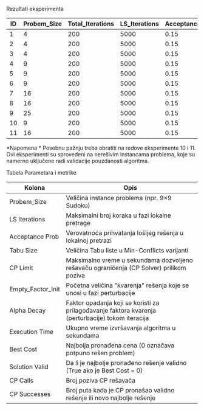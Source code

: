 Rezultati eksperimenta

ID  | Probem_Size  | Total_Iterations| LS_Iterations | Acceptance_Prob | Tabu_Size  | CP_Limit_s  | Empty_Factor_Init | Alpha_Decay  | Execution_Time_s | Best_Cost | Solution_Valid | CP_Calls | CP_Successes  | 
----|--------------|-----------------|---------------|-----------------|------------|-------------|-------------------|--------------|------------------|-----------|----------------|----------|---------------|  
1   | 4            | 200             | 5000          | 0.15            | 10         | 15          | 0.2               | 0.995        | 0.0002           | 0         | True           | 0        | 0             | 
2   | 4            | 200             | 5000          | 0.15            | 10         | 15          | 0.2               | 0.995        | 0.0001           | 0         | True           | 0        | 0             | 
3   | 4            | 200             | 5000          | 0.15            | 10         | 15          | 0.2               | 0.995        | 0.0001           | 0         | True           | 0        | 0             | 
4   | 9            | 200             | 5000          | 0.15            | 10         | 15          | 0.2               | 0.995        | 18.4516          | 0         | True           | 1        | 1             | 
5   | 9            | 200             | 5000          | 0.15            | 10         | 15          | 0.2               | 0.995        | 18.5609          | 0         | True           | 1        | 1             | 
6   | 9            | 200             | 5000          | 0.15            | 10         | 15          | 0.2               | 0.995        | 18.7135          | 0         | True           | 1        | 1             | 
7   | 16           | 200             | 5000          | 0.15            | 10         | 15          | 0.2               | 0.995        | 58.0719          | 0         | True           | 1        | 1             | 
8   | 16           | 200             | 5000          | 0.15            | 10         | 15          | 0.2               | 0.995        | 58.6738          | 0         | True           | 1        | 1             | 
9   | 25           | 200             | 5000          | 0.15            | 10         | 15          | 0.2               | 0.995        | 144.056          | 0         | True           | 1        | 1             | 
10  | 9            | 200             | 5000          | 0.15            | 10         | 15          | 0.2               | 0.995        | 37.252           | 2         | False          | 200      | 1             | 
11  | 16           | 200             | 5000          | 0.15            | 10         | 15          | 0.2               | 0.995        | 58.043           | 90        | False          | 200      | 1             | 

*Napomena *
Posebnu pažnju treba obratiti na redove eksperimente 10 i 11. Ovi eksperimenti su sprovedeni na nerešivim instancama problema, koje su namerno uključene radi validacije pouzdanosti algoritma.

Tabela Parametara i metrike

  
|   Kolona         |  Opis                                                                                                         |
|------------------|---------------------------------------------------------------------------------------------------------------|
| Probem_Size      |  Veličina instance problema (npr. 9×9 Sudoku)                                                                 |
| LS Iterations    |  Maksimalni broj koraka u fazi lokalne pretrage                                                               |
| Acceptance Prob  |  Verovatnoća prihvatanja lošijeg rešenja u lokalnoj pretrazi                                                  |
| Tabu Size	       |  Veličina Tabu liste u Min-Conflicts varijanti                                                                |
| CP Limit         |  Maksimalno vreme u sekundama dozvoljeno rešavaču ograničenja (CP Solver) prilikom poziva                     |
| Empty_Factor_Init|  Početna veličina "kvarenja" rešenja koje se unosi u fazi perturbacije                                        |
| Alpha Decay	     |  Faktor opadanja koji se koristi za prilagođavanje faktora kvarenja (perturbacije) tokom iteracija            |
| Execution Time   |  Ukupno vreme izvršavanja algoritma u sekundama                                                               |
| Best Cost	       |  Najbolja pronađena cena (0 označava potpuno rešen problem)                                                   |
| Solution Valid   |  Da li je najbolje pronađeno rešenje validno (True ako je Best Cost = 0)                                      |
| CP Calls         |  Broj poziva CP rešavača                                                                                      |
| CP Successes     |  Broj puta kada je CP pronašao validno rešenje ili novo najbolje rešenje                                      |

        
